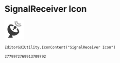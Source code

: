 # SignalReceiver Icon
![](/img/SignalReceiver%20Icon.png)

``` CSharp
EditorGUIUtility.IconContent("SignalReceiver Icon")
```
```
2779972769913709792
```
